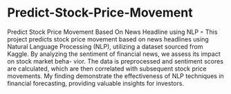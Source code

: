 # Predict-Stock-Price-Movement
Predict Stock Price Movement Based On News Headline using NLP
◦	This project predicts stock price movement based on news headlines using  Natural  Language  Processing  (NLP), utilizing a dataset sourced  from  Kaggle.  By  analyzing  the sentiment  of  financial  news, we  assess  its impact on stock market beha-
vior. The data is preprocessed and sentiment scores  are calculated, which  are  then correlated with subsequent stock  price   movements. My  finding  demonstrate  the  effectiveness   of   NLP  techniques  in financial forecasting, providing valuable 
insights for investors.
